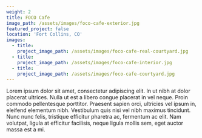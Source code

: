 ```yaml
---
weight: 2
title: FOCO Cafe
image_path: /assets/images/foco-cafe-exterior.jpg
featured_project: false
location: 'Fort Collins, CO'
images:
  - title:
    project_image_path: /assets/images/foco-cafe-real-courtyard.jpg
  - title:
    project_image_path: /assets/images/foco-cafe-interior.jpg
  - title:
    project_image_path: /assets/images/foco-cafe-courtyard.jpg
---
```



Lorem ipsum dolor sit amet, consectetur adipiscing elit. In ut nibh at dolor placerat ultrices. Nulla ut est a libero congue placerat in vel neque. Proin commodo pellentesque porttitor. Praesent sapien orci, ultricies vel ipsum in, eleifend elementum nibh. Vestibulum quis nisi vel nibh maximus tincidunt. Nunc nunc felis, tristique efficitur pharetra ac, fermentum ac elit. Nam volutpat, ligula at efficitur facilisis, neque ligula mollis sem, eget auctor massa est a mi.